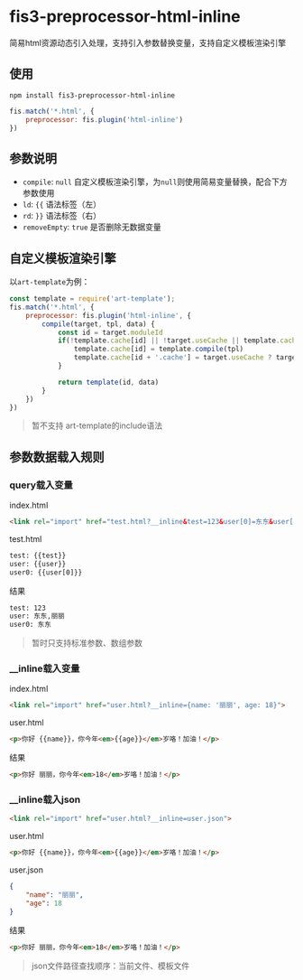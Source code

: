 fis3-preprocessor-html-inline
===============
简易html资源动态引入处理，支持引入参数替换变量，支持自定义模板渲染引擎

## 使用
```
npm install fis3-preprocessor-html-inline
```

```js
fis.match('*.html', {
	preprocessor: fis.plugin('html-inline')
})
```

## 参数说明
- `compile`: `null` 自定义模板渲染引擎，为`null`则使用简易变量替换，配合下方参数使用
- `ld`: `{{` 语法标签（左）
- `rd`: `}}` 语法标签（右）
- `removeEmpty`: `true` 是否删除无数据变量

## 自定义模板渲染引擎

以`art-template`为例：
```js
const template = require('art-template');
fis.match('*.html', {
	preprocessor: fis.plugin('html-inline', {
		compile(target, tpl, data) {
			const id = target.moduleId
			if(!template.cache[id] || !target.useCache || template.cache[id + '.cache']!= target.cache.timestamp) {
				template.cache[id] = template.compile(tpl)
				template.cache[id + '.cache'] = target.useCache ? target.cache.timestamp : +new Date()
			}

			return template(id, data)
		}
	})
})
```

> 暂不支持 art-template的include语法

## 参数数据载入规则

### query载入变量
index.html
```html
<link rel="import" href="test.html?__inline&test=123&user[0]=东东&user[1]=丽丽">
```

test.html
```html
test: {{test}}
user: {{user}}
user0: {{user[0]}}
```

结果
```html
test: 123
user: 东东,丽丽
user0: 东东
```

> 暂时只支持标准参数、数组参数

### __inline载入变量
index.html
```html
<link rel="import" href="user.html?__inline={name: '丽丽', age: 18}">
```

user.html
```html
<p>你好 {{name}}，你今年<em>{{age}}</em>岁咯！加油！</p>
```

结果
```html
<p>你好 丽丽，你今年<em>18</em>岁咯！加油！</p>
```

### __inline载入json


```html
<link rel="import" href="user.html?__inline=user.json">
```

user.html
```html
<p>你好 {{name}}，你今年<em>{{age}}</em>岁咯！加油！</p>
```

user.json
```json
{
    "name": "丽丽",
    "age": 18
}
```

结果
```html
<p>你好 丽丽，你今年<em>18</em>岁咯！加油！</p>
```

> json文件路径查找顺序：当前文件、模板文件
